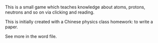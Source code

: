 This is a small game which teaches knowledge about atoms, protons,
neutrons and so on via clicking and reading.

This is initially created with a Chinese physics class homework:
to write a paper.

See more in the word file.